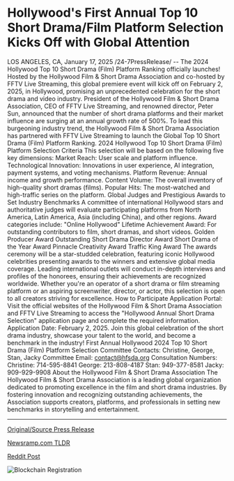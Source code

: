 # Hollywood's First Annual Top 10 Short Drama/Film Platform Selection Kicks Off with Global Attention

LOS ANGELES, CA, January 17, 2025 /24-7PressRelease/ -- The 2024 Hollywood Top 10 Short Drama (Film) Platform Ranking officially launches! Hosted by the Hollywood Film & Short Drama Association and co-hosted by FFTV Live Streaming, this global premiere event will kick off on February 2, 2025, in Hollywood, promising an unprecedented celebration for the short drama and video industry.  President of the Hollywood Film & Short Drama Association, CEO of FFTV Live Streaming, and renowned director, Peter Sun, announced that the number of short drama platforms and their market influence are surging at an annual growth rate of 500%. To lead this burgeoning industry trend, the Hollywood Film & Short Drama Association has partnered with FFTV Live Streaming to launch the Global Top 10 Short Drama (Film) Platform Ranking.  2024 Hollywood Top 10 Short Drama (Film) Platform Selection Criteria This selection will be based on the following five key dimensions: Market Reach: User scale and platform influence. Technological Innovation: Innovations in user experience, AI integration, payment systems, and voting mechanisms. Platform Revenue: Annual income and growth performance. Content Volume: The overall inventory of high-quality short dramas (films). Popular Hits: The most-watched and high-traffic series on the platform. Global Judges and Prestigious Awards to Set Industry Benchmarks  A committee of international Hollywood stars and authoritative judges will evaluate participating platforms from North America, Latin America, Asia (including China), and other regions. Award categories include: "Online Hollywood" Lifetime Achievement Award: For outstanding contributors to film, short dramas, and short videos. Golden Producer Award Outstanding Short Drama Director Award Short Drama of the Year Award Pinnacle Creativity Award Traffic King Award  The awards ceremony will be a star-studded celebration, featuring iconic Hollywood celebrities presenting awards to the winners and extensive global media coverage. Leading international outlets will conduct in-depth interviews and profiles of the honorees, ensuring their achievements are recognized worldwide. Whether you're an operator of a short drama or film streaming platform or an aspiring screenwriter, director, or actor, this selection is open to all creators striving for excellence.  How to Participate Application Portal: Visit the official websites of the Hollywood Film & Short Drama Association and FFTV Live Streaming to access the "Hollywood Annual Short Drama Selection" application page and complete the required information. Application Date: February 2, 2025.  Join this global celebration of the short drama industry, showcase your talent to the world, and become a benchmark in the industry!  First Annual Hollywood 2024 Top 10 Short Drama (Film) Platform Selection Committee Contacts: Christine, George, Stan, Jacky Committee Email: contact@hfsda.org Consultation Numbers: Christine: 714-595-8841 George: 213-808-4187 Stan: 949-377-8581 Jacky: 909-929-9908  About the Hollywood Film & Short Drama Association The Hollywood Film & Short Drama Association is a leading global organization dedicated to promoting excellence in the film and short drama industries. By fostering innovation and recognizing outstanding achievements, the Association supports creators, platforms, and professionals in setting new benchmarks in storytelling and entertainment. 

---

[Original/Source Press Release](https://www.24-7pressrelease.com/press-release/518204/hollywoods-first-annual-top-10-short-dramafilm-platform-selection-kicks-off-with-global-attention)
                    

[Newsramp.com TLDR](https://newsramp.com/curated-news/global-premiere-event-hollywood-top-10-short-drama-platform-ranking-launches/6d8a2d552b6fab833836073e3b414d12) 

 



[Reddit Post](https://www.reddit.com/r/Lifestyle_Culture/comments/1i3bpox/global_premiere_event_hollywood_top_10_short/) 



![Blockchain Registration](https://cdn.newsramp.app/24-7PressRelease/qrcode/251/17/lilyDzJK.webp)